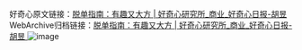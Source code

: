 好奇心原文链接：[脱单指南：有趣又大方 | 好奇心研究所_商业_好奇心日报-胡昱 ](https://www.qdaily.com/articles/11191.html)
WebArchive归档链接：[脱单指南：有趣又大方 | 好奇心研究所_商业_好奇心日报-胡昱 ](http://web.archive.org/web/20190623163855/https://www.qdaily.com/articles/11191.html)
![image](http://ww3.sinaimg.cn/large/007d5XDply1g3wd3mjg7nj30u03lhb1p)